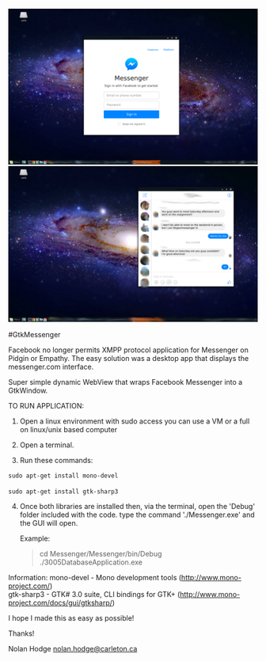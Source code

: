 ![Alt text](/Screenshots/FrontPage.png?raw=true "Viewing Clients")
![Alt text](/Screenshots/Condensed.png?raw=true "Viewing Clients")

#GtkMessenger

Facebook no longer permits XMPP protocol application for Messenger on Pidgin or Empathy.
The easy solution was a desktop app that displays the messenger.com interface.

Super simple dynamic WebView that wraps Facebook Messenger into a GtkWindow.


TO RUN APPLICATION:

   1. Open a linux environment with sudo access
		you can use a VM or a full on linux/unix based computer
   
   2. Open a terminal.

   3. Run these commands:

	sudo apt-get install mono-devel

	sudo apt-get install gtk-sharp3

   4. Once both libraries are installed then, via the terminal, open the 'Debug' folder included with the code.
      type the command './Messenger.exe' and the GUI will open.

      Example:
      > cd Messenger/Messenger/bin/Debug
      > ./3005DatabaseApplication.exe



   Information:
              mono-devel                      - Mono development tools   (http://www.mono-project.com/)                       
              gtk-sharp3                      - GTK# 3.0 suite, CLI bindings for GTK+ (http://www.mono-project.com/docs/gui/gtksharp/)
      
I hope I made this as easy as possible!

Thanks!

Nolan Hodge
nolan.hodge@carleton.ca     

